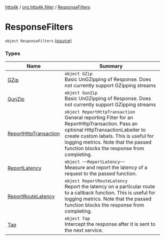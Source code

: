 [http4k](../../index.md) / [org.http4k.filter](../index.md) / [ResponseFilters](./index.md)

# ResponseFilters

`object ResponseFilters` [(source)](https://github.com/http4k/http4k/blob/master/http4k-core/src/main/kotlin/org/http4k/filter/ResponseFilters.kt#L11)

### Types

| Name | Summary |
|---|---|
| [GZip](-g-zip/index.md) | `object GZip`<br>Basic UnGZipping of Response. Does not currently support GZipping streams |
| [GunZip](-gun-zip/index.md) | `object GunZip`<br>Basic UnGZipping of Response. Does not currently support GZipping streams |
| [ReportHttpTransaction](-report-http-transaction/index.md) | `object ReportHttpTransaction`<br>General reporting Filter for an ReportHttpTransaction. Pass an optional HttpTransactionLabeller to create custom labels. This is useful for logging metrics. Note that the passed function blocks the response from completing. |
| [ReportLatency](-report-latency/index.md) | `object ~~ReportLatency~~`<br>Measure and report the latency of a request to the passed function. |
| [ReportRouteLatency](-report-route-latency/index.md) | `object ReportRouteLatency`<br>Report the latency on a particular route to a callback function. This is useful for logging metrics. Note that the passed function blocks the response from completing. |
| [Tap](-tap/index.md) | `object Tap`<br>Intercept the response after it is sent to the next service. |

